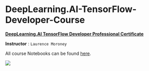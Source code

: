 # DeepLearning.AI-TensorFlow-Developer-Course


**[DeepLearning.AI TensorFlow Developer Professional Certificate](https://www.coursera.org/specializations/tensorflow-in-practice)**


**Instructor** : `Laurence Moroney`


All course Notebooks can be found [here](https://github.com/lmoroney/dlaicourse).

<kbd><img src="https://github.com/MaheshBabu11/DeepLearning.AI-TensorFlow-Developer-Course/blob/main/DeepLearning.AI%20TensorFlow%20Developer%20Course%20Certificate.png" /></kbd>

